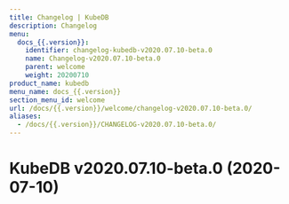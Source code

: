 ```yaml
---
title: Changelog | KubeDB
description: Changelog
menu:
  docs_{{.version}}:
    identifier: changelog-kubedb-v2020.07.10-beta.0
    name: Changelog-v2020.07.10-beta.0
    parent: welcome
    weight: 20200710
product_name: kubedb
menu_name: docs_{{.version}}
section_menu_id: welcome
url: /docs/{{.version}}/welcome/changelog-v2020.07.10-beta.0/
aliases:
  - /docs/{{.version}}/CHANGELOG-v2020.07.10-beta.0/
---
```


# KubeDB v2020.07.10-beta.0 (2020-07-10)



